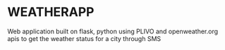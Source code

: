 # WEATHERAPP
Web application built on flask, python using PLIVO and openweather.org apis to get the weather status for a city through SMS
